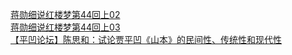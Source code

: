   
[蒋勋细说红楼梦第44回上02](http://www.dianyue.me/archives/889/7idgav5ktk8jij25/)  
[蒋勋细说红楼梦第44回上03](http://www.dianyue.me/archives/889/1qju8zpxhk8crn6w/)  
[【平凹论坛】陈思和：试论贾平凹《山本》的民间性、传统性和现代性](http://www.dianyue.me/archives/552/cz1hp59s7g9ripp1/)